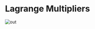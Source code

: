 # Lagrange Multipliers
![out](https://github.com/ventolotl/LagrangeMultipliers/assets/43090398/d69417ff-fd8f-4656-99a3-bdecf5328642)
